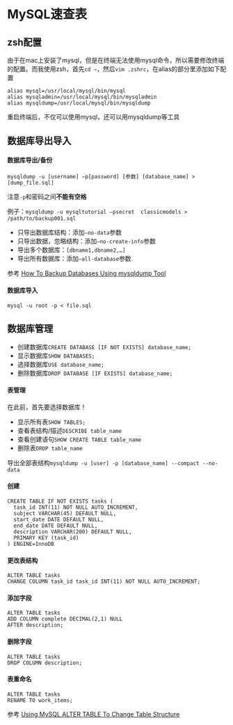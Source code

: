 # MySQL速查表

## zsh配置

由于在mac上安装了mysql，但是在终端无法使用mysql命令，所以需要修改终端的配置。而我使用zsh，首先`cd ~`，然后`vim .zshrc`，在alias的部分里添加如下配置

```
alias mysql=/usr/local/mysql/bin/mysql
alias mysqladmin=/usr/local/mysql/bin/mysqladmin
alias mysqldump=/usr/local/mysql/bin/mysqldump
```

重启终端后，不仅可以使用mysql，还可以用mysqldump等工具

## 数据库导出导入

#### 数据库导出/备份

```
mysqldump -u [username] –p[password] [参数] [database_name] > [dump_file.sql]
```

注意`-p`和密码之间**不能有空格**

例子：`mysqldump -u mysqltutorial –psecret  classicmodels > /path/to/backup001.sql`

* 只导出数据库结构：添加`–no-data`参数
* 只导出数据，忽略结构：添加`–no-create-info`参数
* 导出多个数据库：`[dbname1,dbname2,…]`
* 导出所有数据库：添加`–all-database`参数

参考 [How To Backup Databases Using mysqldump Tool](http://www.mysqltutorial.org/how-to-backup-database-using-mysqldump.aspx)

#### 数据库导入

```
mysql -u root -p < file.sql
```

## 数据库管理

* 创建数据库`CREATE DATABASE [IF NOT EXISTS] database_name;`
* 显示数据库`SHOW DATABASES;`
* 选择数据库`USE database_name;`
* 删除数据库`DROP DATABASE [IF EXISTS] database_name;`

#### 表管理

在此前，首先要选择数据库！

* 显示所有表`SHOW TABLES;`
* 查看表结构/描述`DESCRIBE table_name`
* 查看创建语句`SHOW CREATE TABLE table_name`
* 删除表`DROP table_name`

导出全部表结构`mysqldump -u [user] -p [database_name] --compact --no-data`

#### 创建

```
CREATE TABLE IF NOT EXISTS tasks (
  task_id INT(11) NOT NULL AUTO_INCREMENT,
  subject VARCHAR(45) DEFAULT NULL,
  start_date DATE DEFAULT NULL,
  end_date DATE DEFAULT NULL,
  description VARCHAR(200) DEFAULT NULL,
  PRIMARY KEY (task_id)
) ENGINE=InnoDB
```

#### 更改表结构

```
ALTER TABLE tasks
CHANGE COLUMN task_id task_id INT(11) NOT NULL AUTO_INCREMENT;
```

#### 添加字段

```
ALTER TABLE tasks 
ADD COLUMN complete DECIMAL(2,1) NULL
AFTER description;
```

#### 删除字段

```
ALTER TABLE tasks
DROP COLUMN description;
```

#### 表重命名

```
ALTER TABLE tasks
RENAME TO work_items;
```

参考 [Using MySQL ALTER TABLE To Change Table Structure](http://www.mysqltutorial.org/mysql-alter-table.aspx)

